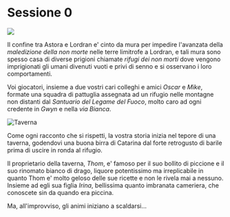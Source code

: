 # Sessione 0

![](https://cdna.artstation.com/p/assets/covers/images/024/111/456/large/bruno-fazardo-render-final-2020.jpg?1581357237)

Il confine tra Astora e Lordran e' cinto da mura per impedire l'avanzata della *maledizione della non morte* nelle terre limitrofe a Lordran, e tali mura sono spesso casa di diverse prigioni chiamate *rifugi dei non morti* dove vengono imprigionati gli umani divenuti vuoti e privi di senno e si osservano i loro comportamenti.

Voi giocatori, insieme a due vostri cari colleghi e amici *Oscar* e *Mike*, formate una squadra di pattuglia assegnata ad un rifugio nelle montagne non distanti dal *Santuario del Legame del Fuoco*, molto caro ad ogni credente in *Gwyn* e nella *via Bianca*. 

![Taverna](https://cdnb.artstation.com/p/assets/images/images/021/917/403/large/sean-sibthorpe-gavelin-tavern-beautyshot.jpg?1573445042)

Come ogni racconto che si rispetti, la vostra storia inizia nel tepore di una taverna, godendovi una buona birra di
Catarina dal forte retrogusto di barile prima di uscire in ronda al rifugio.

Il proprietario della taverna, *Thom*, e' famoso per il suo bollito di piccione e il suo rinomato bianco di drago,
liquore potentissimo ma irreplicabile in quanto Thom e' molto geloso delle sue ricette e non le rivela mai a nessuno.
Insieme ad egli sua figlia *Irina*, bellissima quanto imbranata cameriera, che conoscete sin da quando era piccina.

Ma, all'improvviso, gli animi iniziano a scaldarsi...

